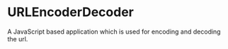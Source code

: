# URLEncoderDecoder
A JavaScript based application which is used for encoding and decoding the url.
